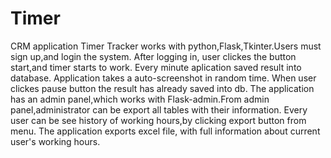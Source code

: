 # Timer
 CRM application Timer Tracker works with python,Flask,Tkinter.Users must sign up,and login the system.
  After logging in, user clickes the button start,and timer starts to work.
  Every minute aplication saved result into database.
  Application takes a auto-screenshot in random time.
  When user clickes pause button the result has already saved into db.
  The application has an admin panel,which works with Flask-admin.From admin panel,administrator can be export all tables with their         information.
  Every user can be see history of working hours,by clicking export button from menu.
  The application exports excel file, with full information about current user's working hours.
